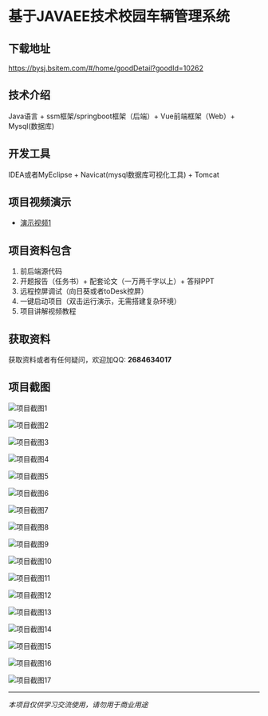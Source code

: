 # 基于JAVAEE技术校园车辆管理系统

## 下载地址
https://bysj.bsitem.com/#/home/goodDetail?goodId=10262

## 技术介绍
Java语言 + ssm框架/springboot框架（后端）+ Vue前端框架（Web）+ Mysql(数据库)

## 开发工具
IDEA或者MyEclipse + Navicat(mysql数据库可视化工具) + Tomcat

## 项目视频演示
- [演示视频1](https://graduation-images.oss-cn-beijing.aliyuncs.com/videos/828%E5%A5%97ssm%E5%BD%95%E5%83%8F/10262_ssm105%E5%9F%BA%E4%BA%8EJAVAEE%E6%8A%80%E6%9C%AF%E6%A0%A1%E5%9B%AD%E8%BD%A6%E8%BE%86%E7%AE%A1%E7%90%86%E7%B3%BB%E7%BB%9F%E5%BD%95%E5%83%8F.mp4)

## 项目资料包含
1. 前后端源代码
2. 开题报告（任务书）+ 配套论文（一万两千字以上）+ 答辩PPT
3. 远程控屏调试（向日葵或者toDesk控屏）
4. 一键启动项目（双击运行演示，无需搭建复杂环境）
5. 项目讲解视频教程

## 获取资料
获取资料或者有任何疑问，欢迎加QQ: **2684634017**

## 项目截图
![项目截图1](https://graduation-images.oss-cn-beijing.aliyuncs.com/图片/10262/毕设论坛项目主图.jpg)

![项目截图2](https://graduation-images.oss-cn-beijing.aliyuncs.com/图片/10262/1.png)

![项目截图3](https://graduation-images.oss-cn-beijing.aliyuncs.com/图片/10262/2.png)

![项目截图4](https://graduation-images.oss-cn-beijing.aliyuncs.com/图片/10262/3.png)

![项目截图5](https://graduation-images.oss-cn-beijing.aliyuncs.com/图片/10262/4.png)

![项目截图6](https://graduation-images.oss-cn-beijing.aliyuncs.com/图片/10262/5.png)

![项目截图7](https://graduation-images.oss-cn-beijing.aliyuncs.com/图片/10262/6.png)

![项目截图8](https://graduation-images.oss-cn-beijing.aliyuncs.com/图片/10262/7.png)

![项目截图9](https://graduation-images.oss-cn-beijing.aliyuncs.com/图片/10262/8.png)

![项目截图10](https://graduation-images.oss-cn-beijing.aliyuncs.com/图片/10262/9.png)

![项目截图11](https://graduation-images.oss-cn-beijing.aliyuncs.com/图片/10262/10.png)

![项目截图12](https://graduation-images.oss-cn-beijing.aliyuncs.com/图片/10262/11.png)

![项目截图13](https://graduation-images.oss-cn-beijing.aliyuncs.com/图片/10262/12.png)

![项目截图14](https://graduation-images.oss-cn-beijing.aliyuncs.com/图片/10262/13.png)

![项目截图15](https://graduation-images.oss-cn-beijing.aliyuncs.com/图片/10262/14.png)

![项目截图16](https://graduation-images.oss-cn-beijing.aliyuncs.com/图片/10262/15.png)

![项目截图17](https://graduation-images.oss-cn-beijing.aliyuncs.com/图片/10262/16.png)

---
*本项目仅供学习交流使用，请勿用于商业用途*
